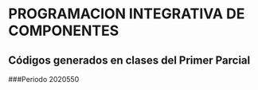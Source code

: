 ﻿# PROGRAMACION INTEGRATIVA DE COMPONENTES

 ## Códigos generados en clases del Primer Parcial
 ###Periodo 2020550
